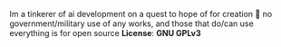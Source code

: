 Im a tinkerer of ai development on a quest to
hope of for creation 🖖 no government/military 
use of any works, and those that do/can use 
everything is for open source 
**License**: **GNU GPLv3**
<!---
madmoo-Pi/madmoo-Pi is a ✨ special ✨ repository because its `README.md` (this file) appears on your GitHub profile.
You can click the Preview link to take a look at your changes.
--->
